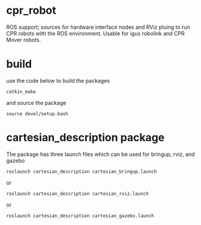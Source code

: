 # cpr_robot
ROS support; sources for hardware interface nodes and RViz pluing to run CPR robots with the ROS environment. Usable for igus robolink and CPR Mover robots.


# build

use the code below to build the packages
```
catkin_make
```
and source the package
```
source devel/setup.bash
```


# cartesian_description package
The package has three launch files which can be used for bringup, rviz, and gazebo
```
roslaunch cartesian_description cartesian_bringup.launch
```
or
```
roslaunch cartesian_description cartesian_rviz.launch
```
or
```
roslaunch cartesian_description cartesian_gazebo.launch
```
